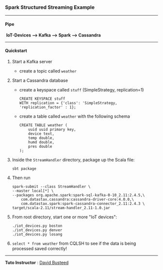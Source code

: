 ### Spark Structured Streaming Example

---

#### Pipe

​	**IoT-Devices --> Kafka --> Spark --> Cassandra**

---

#### Quickstart

1. Start a Kafka server
	
	* create a topic called `weather`
1. Start a Cassandra database
	* create a keyspace called `stuff` (SimpleStrategy, replication=1)
		```
		CREATE KEYSPACE stuff
		WITH replication = {'class': 'SimpleStrategy, 'replication_factor' : 1};
		```
	* create a table called `weather` with the following schema
		```
		CREATE TABLE weather (
			uuid uuid primary key,
			device text,
			temp double,
			humd double,
			pres double
		);
	  ```
1. Inside the `StreamHandler` directory, package up the Scala file:
	```
	sbt package
	```
1. Then run
	``` 
	spark-submit --class StreamHandler \
	--master local[*] \
	--packages org.apache.spark:spark-sql-kafka-0-10_2.11:2.4.5,\
		com.datastax.cassandra:cassandra-driver-core:4.0.0,\
		com.datastax.spark:spark-cassandra-connector_2.11:2.4.3 \
	target/scala-2.11/stream-handler_2.11-1.0.jar
	```
1. From root directory, start one or more "IoT devices":
	```
	./iot_devices.py boston
	./iot_devices.py denver
	./iot_devices.py losang
	```
1. `select * from weather` from CQLSH to see if the data is being processed saved correctly!



---

**Tuto Instructor** : [David Busteed](https://github.com/dbusteed/spark-structured-streaming)